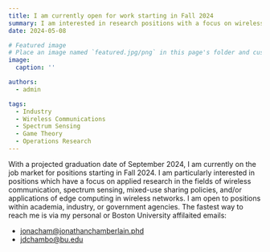 ```yaml
---
title: I am currently open for work starting in Fall 2024
summary: I am interested in research positions with a focus on wireless communications and spectrum sensing 
date: 2024-05-08

# Featured image
# Place an image named `featured.jpg/png` in this page's folder and customize its options here.
image:
  caption: ''

authors:
  - admin

tags:
  - Industry
  - Wireless Communications
  - Spectrum Sensing
  - Game Theory
  - Operations Research
---
```


With a projected graduation date of September 2024, I am currently on the job market for positions starting in Fall 2024. I am particularly interested in positions which have a focus on applied research in the fields of wireless communication, spectrum sensing, mixed-use sharing policies, and/or applications of edge computing in wireless networks. I am open to positions within academia, industry, or government agencies. The fastest way to reach me is via my personal or Boston University affilaited emails: 

  * jonacham@jonathanchamberlain.phd
  * jdchambo@bu.edu